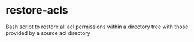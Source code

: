 restore-acls
============

Bash script to restore all acl permissions within a directory tree with those provided by a source acl directory
